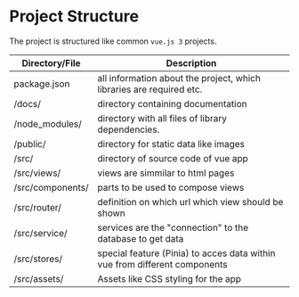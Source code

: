# Project Structure

The project is structured like common `vue.js 3` projects.

| Directory/File   | Description                                                                |
| ---------------- | -------------------------------------------------------------------------- |
| package.json     | all information about the project, which libraries are required etc.       |
| /docs/           | directory containing documentation                                         |
| /node_modules/   | directory with all files of library dependencies.                          |
| /public/         | directory for static data like images                                      |
| /src/            | directory of source code of vue app                                        |
| /src/views/      | views are simmilar to html pages                                           |
| /src/components/ | parts to be used to compose views                                          |
| /src/router/     | definition on which url which view should be shown                         |
| /src/service/    | services are the "connection" to the database to get data                  |
| /src/stores/     | special feature (Pinia) to acces data within vue from different components |
| /src/assets/     | Assets like CSS styling for the app                                        |

